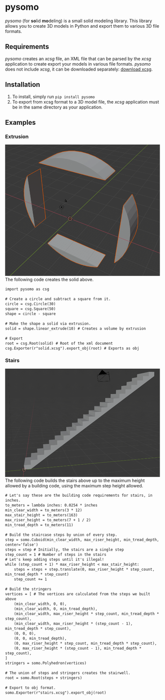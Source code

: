 # pysomo

_pysomo_ (for **so**lid **mo**deling) is a small solid modeling library. This library allows you to create 3D models in Python and export them to various 3D file formats.

## Requirements
_pysomo_ creates an _xcsg_ file, an XML file that can be parsed by the _xcsg_ application to create export your models in various file formats. _pysomo_ does not include _xcsg_, it can be downloaded separately: [download xcsg](https://github.com/arnholm/xcsg).

## Installation
1. To install, simply run `pip install pysomo`
2. To export from xcsg format to a 3D model file, the _xcsg_ application must be in the same directory as your application.

## Examples

### Extrusion
![Extrusion solid](/img/extrusion.png)
The following code creates the solid above.
```
import pysomo as csg

# Create a circle and subtract a square from it.
circle = csg.Circle(30)
square = csg.Square(50)
shape = circle - square

# Make the shape a solid via extrusion.
solid = shape.linear_extrude(10) # Creates a volume by extrusion

# Export
root = csg.Root(solid) # Root of the xml document
csg.Exporter(r"solid.xcsg").export_obj(root) # Exports as obj
```

### Stairs
![Stairs](/img/stairs.png)
The following code builds the stairs above up to the maximum height allowed by a building code, using the maximum step height allowed.
```
# Let's say these are the building code requirements for stairs, in inches.
to_meters = lambda inches: 0.0254 * inches
min_clear_width = to_meters(3 * 12)
max_stair_height = to_meters(163)
max_riser_height = to_meters(7 + 1 / 2)
min_tread_depth = to_meters(11)

# Build the staircase steps by union of every step.
step = somo.Cuboid(min_clear_width, max_riser_height, min_tread_depth, center='false')
steps = step # Initially, the stairs are a single step
step_count = 1 # Number of steps in the stairs
# Let's keep adding steps until it's illegal!
while (step_count + 1) * max_riser_height < max_stair_height:
    steps = steps + step.translate(0, max_riser_height * step_count, min_tread_depth * step_count)
    step_count += 1

# Build the stringers
vertices = [ # The vertices are calculated from the steps we built above
    (min_clear_width, 0, 0),
    (min_clear_width, 0, min_tread_depth),
    (min_clear_width, max_riser_height * step_count, min_tread_depth * step_count),
    (min_clear_width, max_riser_height * (step_count - 1), min_tread_depth * step_count),
    (0, 0, 0),
    (0, 0, min_tread_depth),
    (0, max_riser_height * step_count, min_tread_depth * step_count),
    (0, max_riser_height * (step_count - 1), min_tread_depth * step_count),
]
stringers = somo.Polyhedron(vertices)

# The union of steps and stringers creates the stairwell.
root = somo.Root(steps + stringers)

# Export to obj format.
somo.Exporter(r"stairs.xcsg").export_obj(root)
```

